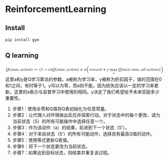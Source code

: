 # ReinforcementLearning
## Install
```Python
pip install gym
```
## Q learning
![](https://github.com/JiajingFang/ReinforcementLearning/blob/main/image/Q_learning_formular.jpg)  
这里a和y是Q学习算法的参数。a被称为学习率，y被称为折扣因子，值的范围在0和1之间，有时等于1。y可以为零，而a则不能，因为损失应该以一定的学习率更新。这里的a表示与监督学习中使用的相同。y决定了我们希望给予未来奖励多少重要性。
<ol>
  <li>步骤1：使用全零和Q值将Q表初始化为任意常量。</li>
  <li>步骤2：让代理人对环境做出反应并探索行动。对于状态中的每个更改，请为当前状态（S）的所有可能操作中选择任意一个。</li>
  <li>步骤3：作为该动作（a）的结果，前进到下一个状态（S’）。</li>
  <li>步骤4：对于来自状态（S’）的所有可能动作，选择具有最高Q值的动作。</li>
  <li>步骤5：使用等式更新Q表值。</li>
  <li>步骤6：将下一个状态更改为当前状态。</li>
  <li>步骤7：如果达到目标状态，则结束并重复该过程。</li>
</ol>







